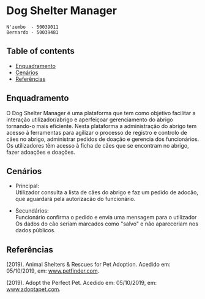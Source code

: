 # Dog Shelter Manager

	N'zembo  - 50039011
	Bernardo - 50039481
	
## Table of contents
* [Enquadramento](#Enquadramento)
* [Cenários](#Cenários)
* [Referências](#Referências)	
	 
	
## Enquadramento
	
O Dog Shelter Manager é uma plataforma que tem como objetivo facilitar a interação utilizador/abrigo e aperfeiçoar  gerenciamento do abrigo tornando-o mais eficiente. Nesta plataforma a administração do abrigo tem acesso à ferramentas para agilizar o processo de registro e controlo de cães no abrigo, administrar pedidos de doação e gerencia dos funcionários. Os utilizadores têm acesso à ficha de cães que se encontram no abrigo, fazer adoações e doações.



## Cenários
* Principal:<br> Utilizador consulta a lista de cães do abrigo e faz um pedido de adocão, que aguardará pela autorizacão do funcionário.

* Secundários:<br> Funcionário confirma o pedido e envia uma mensagem para o utilizador<br>
Os dados do cão seriam marcados como "salvo" e não apareceriam nos dados públicos.
## Referências
(2019). Animal Shelters & Rescues for Pet Adoption. Acedido em: 05/10/2019, em: www.petfinder.com.

(2019). Adopt the Perfect Pet. Acedido em: 05/10/2019, em: www.adoptapet.com.















